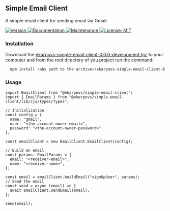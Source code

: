 ## Simple Email Client

A simple email client for sending email via Gmail.

<p>
  <a href="https://www.npmjs.com/package/@ekarpovs/simple-email-client" target="_blank">
    <img alt="Version" src="https://img.shields.io/npm/v/@ekarpovs/simple-email-client.svg">
  </a>
  <a href="https://github.com/ekarpovs/simple-email-client#readme" target="_blank">
    <img alt="Documentation" src="https://img.shields.io/badge/documentation-yes-brightgreen.svg" />
  </a>
  <a href="https://github.com/ekarpovs/simple-email-client/graphs/commit-activity" target="_blank">
    <img alt="Maintenance" src="https://img.shields.io/badge/Maintained%3F-yes-green.svg" />
  </a>
  <a href="https://github.com/ekarpovs/simple-email-client/blob/master/LICENSE" target="_blank">
    <img alt="License: MIT" src="https://img.shields.io/badge/License-MIT-yellow.svg" />
  </a>
</p>

### Installation
Download the [ekarpovs-simple-email-client-0.0.0-development.tgz](https://github.com/ekarpovs/pakages-repo/tree/main/simple-email-client) to your computer and from the root directory of you project run the command:
```bash
  npm install <abs path to the archive>/ekarpovs-simple-email-client-0.0.0-development.tgz 
```
### Usage
```
import EmailClient from "@ekarpovs/simple-email-client";
import { EmailParams } from "@ekarpovs/simple-email-client/lib/cjs/types/Types";

// Initialization
const config = {
  name: "gmail",
  user: "<the-account-owner-email>",
  password: "<the-account-owner-password>"
};

const emailClient = new EmailClient.EmailClient(config);

// Build an email
const params: EmailParams = {
  email: "<receiver-email>",
  name: "<receiver-name>",
};

const email = emailClient.buildEmail("signUpUser", params);
// Send the email
const send = async (email) => {
  await emailClient.sendEmail(email);    
};

send(email);
```
